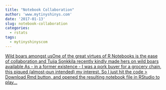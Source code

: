 ```yaml
---
title: "Notebook Collaboration"
author: 'www.mytinyshinys.com'
date: '2017-01-13'
slug: notebook-collaboration
categories:
  - rstats
tags:
  - mytinyshinyscom
---
```


[Wild boars amongst usOne of the great virtues of R Notebooks is the ease of collaboration and Tuija Sonkkila recently kindly made hers on wild boars available As - in a former existence - I was a pork buyer for a grocery chain, this piqued (almost-pun intended) my interest. So I just hit the code > Download Rmd button, and opened the resulting notebook file in RStudio to play...<click to read more>](https://www.mytinyshinys.com/2017/01/13/notebook-collaboration/)

